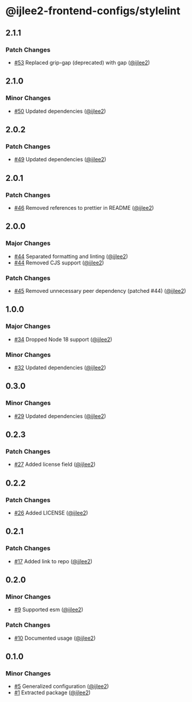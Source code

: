 # @ijlee2-frontend-configs/stylelint

## 2.1.1

### Patch Changes

- [#53](https://github.com/ijlee2/frontend-configs/pull/53) Replaced grip-gap (deprecated) with gap ([@ijlee2](https://github.com/ijlee2))

## 2.1.0

### Minor Changes

- [#50](https://github.com/ijlee2/frontend-configs/pull/50) Updated dependencies ([@ijlee2](https://github.com/ijlee2))

## 2.0.2

### Patch Changes

- [#49](https://github.com/ijlee2/frontend-configs/pull/49) Updated dependencies ([@ijlee2](https://github.com/ijlee2))

## 2.0.1

### Patch Changes

- [#46](https://github.com/ijlee2/frontend-configs/pull/46) Removed references to prettier in README ([@ijlee2](https://github.com/ijlee2))

## 2.0.0

### Major Changes

- [#44](https://github.com/ijlee2/frontend-configs/pull/44) Separated formatting and linting ([@ijlee2](https://github.com/ijlee2))
- [#44](https://github.com/ijlee2/frontend-configs/pull/44) Removed CJS support ([@ijlee2](https://github.com/ijlee2))

### Patch Changes

- [#45](https://github.com/ijlee2/frontend-configs/pull/45) Removed unnecessary peer dependency (patched #44) ([@ijlee2](https://github.com/ijlee2))

## 1.0.0

### Major Changes

- [#34](https://github.com/ijlee2/frontend-configs/pull/34) Dropped Node 18 support ([@ijlee2](https://github.com/ijlee2))

### Minor Changes

- [#32](https://github.com/ijlee2/frontend-configs/pull/32) Updated dependencies ([@ijlee2](https://github.com/ijlee2))

## 0.3.0

### Minor Changes

- [#29](https://github.com/ijlee2/frontend-configs/pull/29) Updated dependencies ([@ijlee2](https://github.com/ijlee2))

## 0.2.3

### Patch Changes

- [#27](https://github.com/ijlee2/frontend-configs/pull/27) Added license field ([@ijlee2](https://github.com/ijlee2))

## 0.2.2

### Patch Changes

- [#26](https://github.com/ijlee2/frontend-configs/pull/26) Added LICENSE ([@ijlee2](https://github.com/ijlee2))

## 0.2.1

### Patch Changes

- [#17](https://github.com/ijlee2/frontend-configs/pull/17) Added link to repo ([@ijlee2](https://github.com/ijlee2))

## 0.2.0

### Minor Changes

- [#9](https://github.com/ijlee2/frontend-configs/pull/9) Supported esm ([@ijlee2](https://github.com/ijlee2))

### Patch Changes

- [#10](https://github.com/ijlee2/frontend-configs/pull/10) Documented usage ([@ijlee2](https://github.com/ijlee2))

## 0.1.0

### Minor Changes

- [#5](https://github.com/ijlee2/frontend-configs/pull/5) Generalized configuration ([@ijlee2](https://github.com/ijlee2))
- [#1](https://github.com/ijlee2/frontend-configs/pull/1) Extracted package ([@ijlee2](https://github.com/ijlee2))
